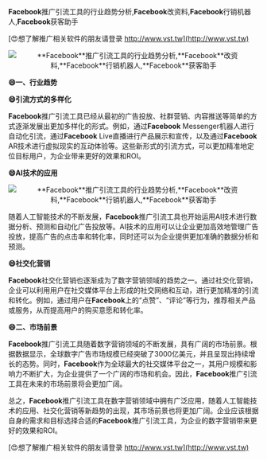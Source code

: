 **Facebook**推广引流工具的行业趋势分析,**Facebook**改资料,**Facebook**行销机器人,**Facebook**获客助手

[😍想了解推广相关软件的朋友请登录 http://www.vst.tw](http://www.vst.tw)

 <center><img src="https://vst.tw/MP4/tuiguang/png/0.png" alt="**Facebook**推广引流工具的行业趋势分析,**Facebook**改资料,**Facebook**行销机器人,**Facebook**获客助手"></center>

**😄一、行业趋势**

**😄引流方式的多样化**

**Facebook**推广引流工具已经从最初的广告投放、社群营销、内容推送等简单的方式逐渐发展出更加多样化的形式。例如，通过**Facebook** Messenger机器人进行自动化引流，通过**Facebook** Live直播进行产品展示和宣传，以及通过**Facebook** AR技术进行虚拟现实的互动体验等。这些新形式的引流方式，可以更加精准地定位目标用户，为企业带来更好的效果和ROI。

**😄AI技术的应用**

 <center><img src="https://vst.tw/MP4/tuiguang/png/5.png" alt="**Facebook**推广引流工具的行业趋势分析,**Facebook**改资料,**Facebook**行销机器人,**Facebook**获客助手"></center>

随着人工智能技术的不断发展，**Facebook**推广引流工具也开始运用AI技术进行数据分析、预测和自动化广告投放等。AI技术的应用可以让企业更加高效地管理广告投放，提高广告的点击率和转化率，同时还可以为企业提供更加准确的数据分析和预测。

**😄社交化营销**

**Facebook**社交化营销也逐渐成为了数字营销领域的趋势之一。通过社交化营销，企业可以利用用户在社交媒体平台上形成的社交网络和互动，进行更加精准的引流和转化。例如，通过用户在**Facebook**上的“点赞”、“评论”等行为，推荐相关产品或服务，从而提高用户的购买意愿和转化率。

**😄二、市场前景**

**Facebook**推广引流工具随着数字营销领域的不断发展，具有广阔的市场前景。根据数据显示，全球数字广告市场规模已经突破了3000亿美元，并且呈现出持续增长的态势。同时，**Facebook**作为全球最大的社交媒体平台之一，其用户规模和影响力不断扩大，为企业提供了一个广阔的市场和机会。因此，**Facebook**推广引流工具在未来的市场前景将会更加广阔。

总之，**Facebook**推广引流工具在数字营销领域中拥有广泛应用，随着人工智能技术的应用、社交化营销等新趋势的出现，其市场前景也将更加广阔。企业应该根据自身的需求和目标选择合适的**Facebook**推广引流工具，为企业的数字营销带来更好的效果和ROI。

[😍想了解推广相关软件的朋友请登录 http://www.vst.tw](http://www.vst.tw)



